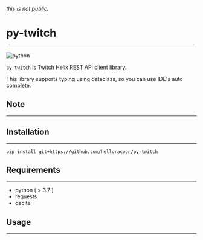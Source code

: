 *this is not public.*

# py-twitch

---
![python](https://img.shields.io/badge/python-v3.7-blue)

`py-twitch` is Twitch Helix REST API client library.

This library supports typing using dataclass, so you can use IDE's auto complete.

## Note

---

## Installation

---

```shell
pip install git+https://github.com/helloracoon/py-twitch
```

## Requirements

---

+ python ( > 3.7 )
+ requests
+ dacite

## Usage

---
```python


```

